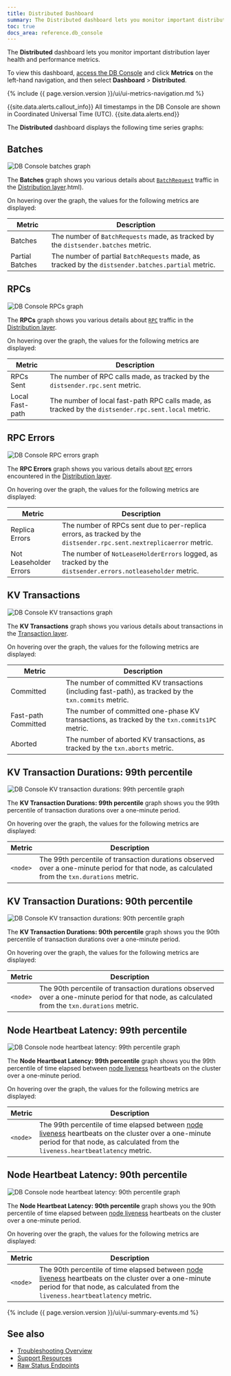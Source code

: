```yaml
---
title: Distributed Dashboard
summary: The Distributed dashboard lets you monitor important distribution layer health and performance metrics.
toc: true
docs_area: reference.db_console
---
```


The **Distributed** dashboard lets you monitor important distribution layer health and performance metrics.

To view this dashboard, [access the DB Console](ui-overview.html#db-console-access) and click **Metrics** on the left-hand navigation, and then select **Dashboard** > **Distributed**.

{% include {{ page.version.version }}/ui/ui-metrics-navigation.md %}

{{site.data.alerts.callout_info}}
All timestamps in the DB Console are shown in Coordinated Universal Time (UTC).
{{site.data.alerts.end}}

The **Distributed** dashboard displays the following time series graphs:

## Batches

<img src="{{ 'images/v22.1/ui_batches.png' | relative_url }}" alt="DB Console batches graph" style="border:1px solid #eee;max-width:100%" />

The **Batches** graph shows you various details about [`BatchRequest`](architecture/distribution-layer.html#batchrequest) traffic in the [Distribution layer](architecture/distribution-layer.html).html).

On hovering over the graph, the values for the following metrics are displayed:

Metric | Description
--------|----
Batches | The number of `BatchRequests` made, as tracked by the `distsender.batches` metric.
Partial Batches | The number of partial `BatchRequests` made, as tracked by the `distsender.batches.partial` metric.

## RPCs

<img src="{{ 'images/v22.1/ui_rpcs.png' | relative_url }}" alt="DB Console RPCs graph" style="border:1px solid #eee;max-width:100%" />

The **RPCs** graph shows you various details about [`RPC`](architecture/distribution-layer.html#grpc) traffic in the [Distribution layer](architecture/distribution-layer.html).

On hovering over the graph, the values for the following metrics are displayed:

Metric | Description
--------|----
RPCs Sent | The number of RPC calls made, as tracked by the `distsender.rpc.sent` metric.
Local Fast-path | The number of local fast-path RPC calls made, as tracked by the `distsender.rpc.sent.local` metric.

## RPC Errors

<img src="{{ 'images/v22.1/ui_rpc_errors.png' | relative_url }}" alt="DB Console RPC errors graph" style="border:1px solid #eee;max-width:100%" />

The **RPC Errors** graph shows you various details about [`RPC`](architecture/distribution-layer.html#grpc) errors encountered in the [Distribution layer](architecture/distribution-layer.html).

On hovering over the graph, the values for the following metrics are displayed:

Metric | Description
--------|----
Replica Errors | The number of RPCs sent due to per-replica errors, as tracked by the `distsender.rpc.sent.nextreplicaerror` metric.
Not Leaseholder Errors | The number of `NotLeaseHolderErrors` logged, as tracked by the `distsender.errors.notleaseholder` metric.

## KV Transactions

<img src="{{ 'images/v22.1/ui_kv_transactions.png' | relative_url }}" alt="DB Console KV transactions graph" style="border:1px solid #eee;max-width:100%" />

The **KV Transactions** graph shows you various details about transactions in the [Transaction layer](architecture/transaction-layer.html).

On hovering over the graph, the values for the following metrics are displayed:

Metric | Description
--------|----
Committed | The number of committed KV transactions (including fast-path), as tracked by the `txn.commits` metric.
Fast-path Committed | The number of committed one-phase KV transactions, as tracked by the `txn.commits1PC` metric.
Aborted | The number of aborted KV transactions, as tracked by the `txn.aborts` metric.

## KV Transaction Durations: 99th percentile

<img src="{{ 'images/v22.1/ui_kv_transactions_99.png' | relative_url }}" alt="DB Console KV transaction durations: 99th percentile graph" style="border:1px solid #eee;max-width:100%" />

The **KV Transaction Durations: 99th percentile** graph shows you the 99th percentile of transaction durations over a one-minute period.

On hovering over the graph, the values for the following metrics are displayed:

Metric | Description
--------|----
`<node>` | The 99th percentile of transaction durations observed over a one-minute period for that node, as calculated from the `txn.durations` metric.

## KV Transaction Durations: 90th percentile

<img src="{{ 'images/v22.1/ui_kv_transactions_90.png' | relative_url }}" alt="DB Console KV transaction durations: 90th percentile graph" style="border:1px solid #eee;max-width:100%" />

The **KV Transaction Durations: 90th percentile** graph shows you the 90th percentile of transaction durations over a one-minute period.

On hovering over the graph, the values for the following metrics are displayed:

Metric | Description
--------|----
`<node>` | The 90th percentile of transaction durations observed over a one-minute period for that node, as calculated from the `txn.durations` metric.

## Node Heartbeat Latency: 99th percentile

<img src="{{ 'images/v22.1/ui_node_heartbeat_99.png' | relative_url }}" alt="DB Console node heartbeat latency: 99th percentile graph" style="border:1px solid #eee;max-width:100%" />

The **Node Heartbeat Latency: 99th percentile** graph shows you the 99th percentile of time elapsed between [node liveness](cluster-setup-troubleshooting.html#node-liveness-issues) heartbeats on the cluster over a one-minute period.

On hovering over the graph, the values for the following metrics are displayed:

Metric | Description
--------|----
`<node>` | The 99th percentile of time elapsed between [node liveness](cluster-setup-troubleshooting.html#node-liveness-issues) heartbeats on the cluster over a one-minute period for that node, as calculated from the `liveness.heartbeatlatency` metric.

## Node Heartbeat Latency: 90th percentile

<img src="{{ 'images/v22.1/ui_node_heartbeat_90.png' | relative_url }}" alt="DB Console node heartbeat latency: 90th percentile graph" style="border:1px solid #eee;max-width:100%" />

The **Node Heartbeat Latency: 90th percentile** graph shows you the 90th percentile of time elapsed between [node liveness](cluster-setup-troubleshooting.html#node-liveness-issues) heartbeats on the cluster over a one-minute period.

On hovering over the graph, the values for the following metrics are displayed:

Metric | Description
--------|----
`<node>` | The 90th percentile of time elapsed between [node liveness](cluster-setup-troubleshooting.html#node-liveness-issues) heartbeats on the cluster over a one-minute period for that node, as calculated from the `liveness.heartbeatlatency` metric.

{% include {{ page.version.version }}/ui/ui-summary-events.md %}

## See also

- [Troubleshooting Overview](troubleshooting-overview.html)
- [Support Resources](support-resources.html)
- [Raw Status Endpoints](monitoring-and-alerting.html#raw-status-endpoints)
